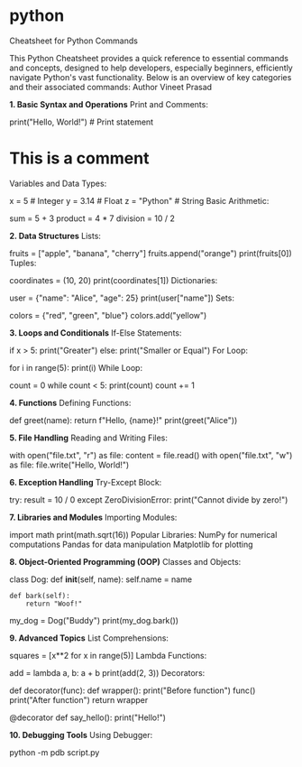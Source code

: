 # python
Cheatsheet for Python Commands

This Python Cheatsheet provides a quick reference to essential commands and concepts, designed to help developers, especially beginners, efficiently navigate Python's vast functionality. Below is an overview of key categories and their associated commands: Author Vineet Prasad

**1. Basic Syntax and Operations**
Print and Comments:
 
print("Hello, World!")  # Print statement
# This is a comment
Variables and Data Types:
 
x = 5           # Integer
y = 3.14        # Float
z = "Python"    # String
Basic Arithmetic:
 
sum = 5 + 3
product = 4 * 7
division = 10 / 2


**2. Data Structures**
Lists:
 
fruits = ["apple", "banana", "cherry"]
fruits.append("orange")
print(fruits[0])
Tuples:
 
coordinates = (10, 20)
print(coordinates[1])
Dictionaries:
 
user = {"name": "Alice", "age": 25}
print(user["name"])
Sets:
 
colors = {"red", "green", "blue"}
colors.add("yellow")


**3. Loops and Conditionals**
If-Else Statements:
 
if x > 5:
    print("Greater")
else:
    print("Smaller or Equal")
For Loop:
 
for i in range(5):
    print(i)
While Loop:
 
count = 0
while count < 5:
    print(count)
    count += 1
	
	
**4. Functions**
Defining Functions:
 
def greet(name):
    return f"Hello, {name}!"
print(greet("Alice"))


**5. File Handling**
Reading and Writing Files:
 
with open("file.txt", "r") as file:
    content = file.read()
with open("file.txt", "w") as file:
    file.write("Hello, World!")
	
	
**6. Exception Handling**
Try-Except Block:
 
try:
    result = 10 / 0
except ZeroDivisionError:
    print("Cannot divide by zero!")
	
	
**7. Libraries and Modules**
Importing Modules:
 
import math
print(math.sqrt(16))
Popular Libraries:
NumPy for numerical computations
Pandas for data manipulation
Matplotlib for plotting


**8. Object-Oriented Programming (OOP)**
Classes and Objects:
 
class Dog:
    def __init__(self, name):
        self.name = name

    def bark(self):
        return "Woof!"

my_dog = Dog("Buddy")
print(my_dog.bark())


**9. Advanced Topics**
List Comprehensions:

squares = [x**2 for x in range(5)]
Lambda Functions:

add = lambda a, b: a + b
print(add(2, 3))
Decorators:

def decorator(func):
    def wrapper():
        print("Before function")
        func()
        print("After function")
    return wrapper

@decorator
def say_hello():
    print("Hello!")
	
	
**10. Debugging Tools**
Using Debugger:

python -m pdb script.py
